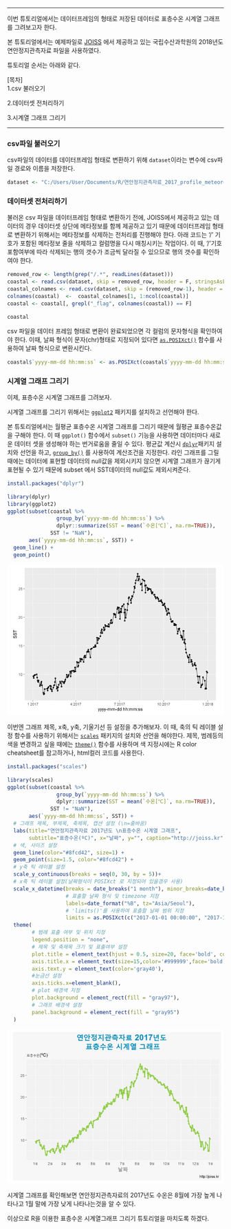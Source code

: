 ------------------------------------------------------------------------

이번 튜토리얼에서는 데이터프레임의 형태로 저장된 데이터로 표층수온
시계열 그래프를 그려보고자 한다.

본 튜토리얼에서는 예제파일로 [JOISS](http://joiss.kr) 에서 제공하고 있는
국립수산과학원의 2018년도 연안정지관측자료 파일을 사용하였다.

튜토리얼 순서는 아래와 같다.

\[목차\]  
1.csv 불러오기

2.데이터셋 전처리하기

3.시계열 그래프 그리기

------------------------------------------------------------------------

### csv파일 불러오기

csv파일의 데이터를 데이터프레임 형태로 변환하기 위해 `dataset`이라는
변수에 csv파일 경로와 이름을 저장한다.

``` r
dataset <- "C:/Users/User/Documents/R/연안정지관측자료_2017_profile_meteorological_unknown.csv" 
```

### 데이터셋 전처리하기

불러온 csv 파일을 데이터프레임 형태로 변환하기 전에, JOISS에서 제공하고
있는 데이터의 경우 데이터셋 상단에 메타정보를 함께 제공하고 있기 때문에
데이터프레임 형태로 변환하기 위해서는 메타정보를 삭제하는 전처리를
진행해야 한다. 아래 코드는 ‘/’ 기호가 포함된 메타정보 줄을 삭제하고
컬럼명을 다시 매칭시키는 작업이다. 이 때, ’/’기호 포함여부에 따라
삭제되는 행의 갯수가 조금씩 달라질 수 있으므로 행의 갯수를 확인하여야
한다.

``` r
removed_row <- length(grep("/.*", readLines(dataset)))
coastal <- read.csv(dataset, skip = removed_row, header = F, stringsAsFactors=FALSE)
coastal_colnames <- read.csv(dataset, skip = (removed_row-1), header = F, nrows = 1, as.is = T)
colnames(coastal)  <-  coastal_colnames[1, 1:ncol(coastal)]
coastal <- coastal[, grepl("_flag", colnames(coastal)) == F]
```

``` r
coastal
```

csv 파일을 데이터 프레임 형태로 변환이 완료되었으면 각 컬럼의 문자형식을
확인하여야 한다. 이때, 날짜 형식이 문자(chr)형태로 지정되어 있다면
[`as.POSIXct()`](https://www.rdocumentation.org/packages/dwtools/versions/0.8.3.9/topics/as.POSIXct)
함수를 사용하여 날짜 형식으로 변환시킨다.

``` r
coastal$`yyyy-mm-dd hh:mm:ss` <- as.POSIXct(coastal$`yyyy-mm-dd hh:mm:ss`, format="%Y-%m-%d")
```

### 시계열 그래프 그리기

이제, 표층수온 시계열 그래프를 그려보자. 

시계열 그래프를 그리기 위해서는
[`ggplot2`](https://www.rdocumentation.org/packages/ggplot2/versions/3.3.0)
패키지를 설치하고 선언해야 한다. 

본 튜토리얼에서는 월평균
표층수온 시계열 그래프를 그리기 때문에 월평균 표층수온값을 구해야 한다.
이 때 `ggplot()` 함수에서 `subset()` 기능을 사용하면 데이터마다 새로운
데이터 셋을 생성해야 하는 번거로움을 줄일 수 있다. 평균값 계산시
[`dplyr`](https://www.rdocumentation.org/packages/dbplyr/versions/1.4.2)패키지
설치와 선언을 하고,
[`group_by()`](https://www.rdocumentation.org/packages/dplyr/versions/0.7.8/topics/group_by)
를 사용하여 계산조건을 지정한다. 라인 그래프를 그릴때에는 데이터에
표현할 데이터의 null값을 제외시키지 않으면 시계열 그래프가 끊기게 표현될 수 있기 때문에
subset 에서 SST데이터의 null값도 제외시켜준다.

``` r
install.packages("dplyr")
```

``` r
library(dplyr)
library(ggplot2)
ggplot(subset(coastal %>% 
                group_by(`yyyy-mm-dd hh:mm:ss`) %>% 
                dplyr::summarize(SST = mean(`수온[℃]`, na.rm=TRUE)),
              SST != "NaN"), 
       aes(`yyyy-mm-dd hh:mm:ss`, SST)) +
  geom_line() +
  geom_point()
```

![](images/timeseries1.jpg)

이번엔 그래프 제목, x축, y축, 기울기선 등 설정을 추가해보자. 이 때, 축의
틱 레이블 설정 함수를 사용하기 위해서는
[`scales`](https://www.rdocumentation.org/packages/scales/versions/0.4.1)
패키지의 설치와 선언을 해야한다. 제목, 범례등의 색을 변경하고 싶을
때에는
[`theme()`](https://www.rdocumentation.org/packages/ggplot2/versions/2.0.0/topics/theme)
함수를 사용하며 색 지정시에는 R color cheatsheet를 참고하거나, html컬러
코드를 사용한다.

``` r
install.packages("scales")
```

``` r
library(scales)
ggplot(subset(coastal %>% 
                group_by(`yyyy-mm-dd hh:mm:ss`) %>% 
                dplyr::summarize(SST = mean(`수온[℃]`, na.rm=TRUE)),
              SST != "NaN"),
       aes(`yyyy-mm-dd hh:mm:ss`, SST)) +
  # 그래프 제목, 부제목, 축제목, 캡션 설정 (\n=줄바꿈)
  labs(title="연안정지관측자료 2017년도 \n표층수온 시계열 그래프", 
       subtitle="표층수온(ºC)", x="날짜", y="", caption="http://joiss.kr") +
  # 색, 사이즈 설정
  geom_line(color="#8fcd42", size=1) +
  geom_point(size=1.5, color="#8fcd42") +
  # y축 틱 레이블 설정
  scale_y_continuous(breaks = seq(0, 30, by = 5))+
  # x축 틱 레이블 설정(날짜형식이 POSIXct 로 지정되어 있을경우 사용)
  scale_x_datetime(breaks = date_breaks("1 month"), minor_breaks=date_breaks("1 month"), 
                   # 표출할 날짜 형식 및 timezone 지정
                   labels=date_format("%B", tz="Asia/Seoul"), 
                   # 'limits()'를 사용하여 표츨할 날짜 범위 지정
                   limits = as.POSIXct(c("2017-01-01 00:00:00", "2017-12-31 11:59:59")))+
  theme(
        # 범례 표출 여부 및 위치 지정
        legend.position = "none", 
        # 제목 및 축제목 크기 및 표출여부 설정
        plot.title = element_text(hjust = 0.5, size=20, face='bold', color="#018dc5"),
        axis.title.x = element_text(size=15,color='#999999',face='bold' ),
        axis.text.y = element_text(color='gray40'),
        #눈금선 설정
        axis.ticks.x=element_blank(),
        # plot 배경색 지정
        plot.background = element_rect(fill = "gray97"),
        # 그래프 배경색 설정
        panel.background = element_rect(fill = "gray95")
  )
```

![](images/timeseries2.jpg)

시계열 그래프를 확인해보면 연안정지관측자료의 2017년도 수온은 8월에 가장
높게 나타나고 1월 말에 가장 낮게 나타나는것을 알 수 있다.

이상으로 R을 이용한 표층수온 시계열그래프 그리기 튜토리얼을 마치도록
하겠다.
